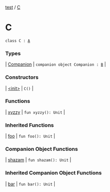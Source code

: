 [test](../../index.md) / [C](./index.md)

# C

`class C : `[`A`](../-a/index.md)

### Types

| [Companion](-companion/index.md) | `companion object Companion : `[`B`](../-b/index.md) |

### Constructors

| [&lt;init&gt;](-init-.md) | `C()` |

### Functions

| [xyzzy](xyzzy.md) | `fun xyzzy(): Unit` |

### Inherited Functions

| [foo](../-a/foo.md) | `fun foo(): Unit` |

### Companion Object Functions

| [shazam](shazam.md) | `fun shazam(): Unit` |

### Inherited Companion Object Functions

| [bar](../-b/bar.md) | `fun bar(): Unit` |

